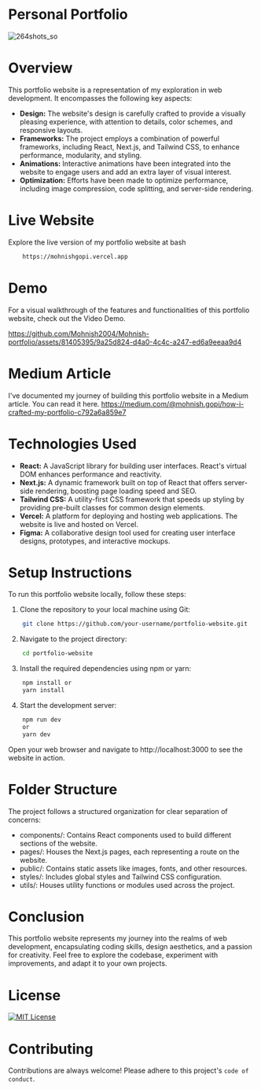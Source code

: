 # Personal Portfolio
![264shots_so](https://github.com/Mohnish2004/Mohnish-portfolio/assets/81405395/02a041dd-4329-4226-8912-09e4db8c1afb)
# Overview
This portfolio website is a representation of my exploration in web development. It encompasses the following key aspects:
- **Design:** The website's design is carefully crafted to provide a visually pleasing experience, with attention to details, color schemes, and responsive layouts.
- **Frameworks:** The project employs a combination of powerful frameworks, including React, Next.js, and Tailwind CSS, to enhance performance, modularity, and styling.
- **Animations:** Interactive animations have been integrated into the website to engage users and add an extra layer of visual interest.
- **Optimization:** Efforts have been made to optimize performance, including image compression, code splitting, and server-side rendering.

# Live Website
Explore the live version of my portfolio website at bash 
```bash
    https://mohnishgopi.vercel.app
```

# Demo
For a visual walkthrough of the features and functionalities of this portfolio website, check out the Video Demo.

https://github.com/Mohnish2004/Mohnish-portfolio/assets/81405395/9a25d824-d4a0-4c4c-a247-ed6a9eeaa9d4


# Medium Article
I've documented my journey of building this portfolio website in a Medium article. You can read it here.
https://medium.com/@mohnish.gopi/how-i-crafted-my-portfolio-c792a6a859e7


# Technologies Used
- **React:** A JavaScript library for building user interfaces. React's virtual DOM enhances performance and reactivity.
- **Next.js:** A dynamic framework built on top of React that offers server-side rendering, boosting page loading speed and SEO.
- **Tailwind CSS:** A utility-first CSS framework that speeds up styling by providing pre-built classes for common design elements.
- **Vercel:** A platform for deploying and hosting web applications. The website is live and hosted on Vercel.
- **Figma:** A collaborative design tool used for creating user interface designs, prototypes, and interactive mockups.



# Setup Instructions
To run this portfolio website locally, follow these steps:

1. Clone the repository to your local machine using Git:

```bash
    git clone https://github.com/your-username/portfolio-website.git
```

2. Navigate to the project directory:

```bash
    cd portfolio-website
```

3. Install the required dependencies using npm or yarn:

```bash
    npm install or
    yarn install
```

4. Start the development server:

```bash
    npm run dev
    or
    yarn dev
```

Open your web browser and navigate to http://localhost:3000 to see the website in action.

# Folder Structure
The project follows a structured organization for clear separation of concerns:

- components/: Contains React components used to build different sections of the website.
- pages/: Houses the Next.js pages, each representing a route on the website.
- public/: Contains static assets like images, fonts, and other resources.
- styles/: Includes global styles and Tailwind CSS configuration.
- utils/: Houses utility functions or modules used across the project.

# Conclusion
This portfolio website represents my journey into the realms of web development, encapsulating coding skills, design aesthetics, and a passion for creativity. Feel free to explore the codebase, experiment with improvements, and adapt it to your own projects.

# License
[![MIT License](https://img.shields.io/badge/License-MIT-green.svg)](https://choosealicense.com/licenses/mit/)


# Contributing
Contributions are always welcome!
Please adhere to this project's `code of conduct`.


